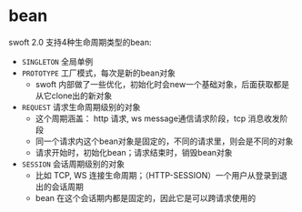 # bean

swoft 2.0 支持4种生命周期类型的bean:

- `SINGLETON` 全局单例
- `PROTOTYPE` 工厂模式，每次是新的bean对象
  - swoft 内部做了一些优化，初始化时会new一个基础对象，后面获取都是从它clone出的新对象
- `REQUEST` 请求生命周期级别的对象
  - 这个周期涵盖： http 请求, ws message通信请求阶段，tcp 消息收发阶段
  - 同一个请求内这个bean对象是固定的，不同的请求里，则会是不同的对象
  - 请求开始时，初始化bean；请求结束时，销毁bean对象
- `SESSION` 会话周期级别的对象
  - 比如 TCP, WS 连接生命周期；（HTTP-SESSION）一个用户从登录到退出的会话周期
  - bean 在这个会话期内都是固定的，因此它是可以跨请求使用的
